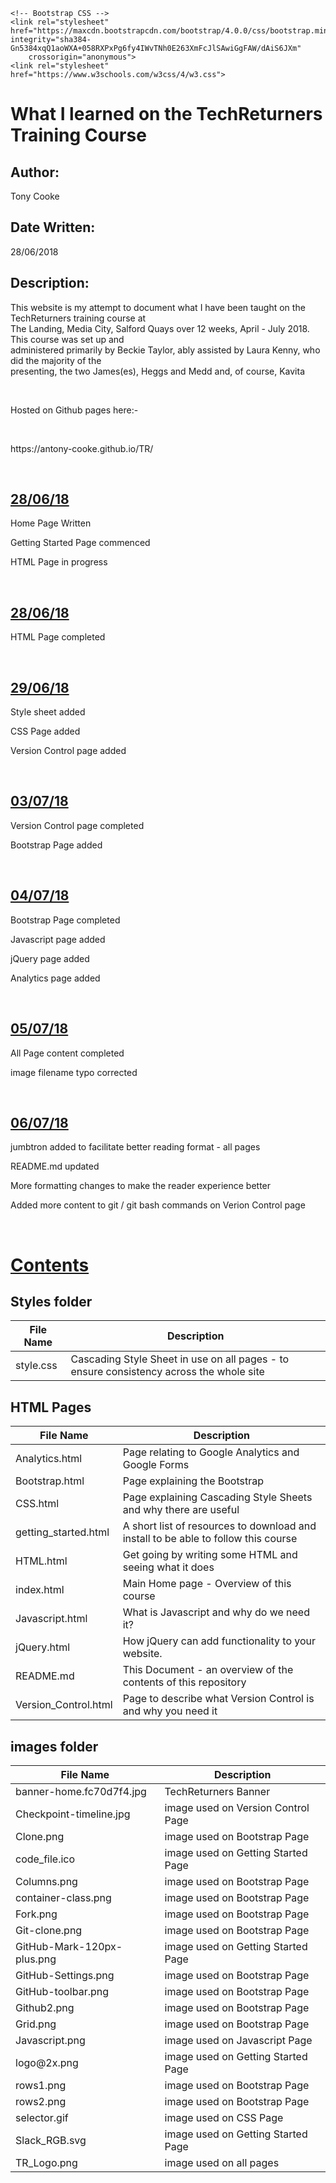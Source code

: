 <!DOCTYPE html>
<html>

<head>
    <!-- Required meta tags -->
    <meta charset="utf-8">
    <meta name="viewport" content="width=device-width, initial-scale=1">

    <!-- Bootstrap CSS -->
    <link rel="stylesheet" href="https://maxcdn.bootstrapcdn.com/bootstrap/4.0.0/css/bootstrap.min.css" integrity="sha384-Gn5384xqQ1aoWXA+058RXPxPg6fy4IWvTNh0E263XmFcJlSAwiGgFAW/dAiS6JXm"
        crossorigin="anonymous">
    <link rel="stylesheet" href="https://www.w3schools.com/w3css/4/w3.css">

</head>

<body>
    <div class='container'>
        <!-- # TR repository contents -->
        <h1>What I learned on the TechReturners Training Course</h1>
        <h2>Author:</h2>
        <p>Tony Cooke</p>
        <h2>Date Written:</h2>
        <p>28/06/2018</p>
        <h2>Description:</h2>
        <p>This website is my attempt to document what I have been taught on the TechReturners training course at
            <br>The Landing, Media City, Salford Quays over 12 weeks, April - July 2018. This course was set up and
            <br>administered primarily by Beckie Taylor, ably assisted by Laura Kenny, who did the majority of the
            <br>presenting, the two James(es), Heggs and Medd and, of course, Kavita</p>
        <br>
        <p>Hosted on Github pages here:-</p>
        <br>
        <p>https://antony-cooke.github.io/TR/</p>
        <br>
        <h2>
            <b>
                <u>28/06/18</u>
            </b>
        </h2>
        <p>Home Page Written</p>
        <p>Getting Started Page commenced</p>
        <p>HTML Page in progress</p>
        <br>
        <h2>
            <b>
                <u>28/06/18</u>
            </b>
        </h2>
        <p>HTML Page completed</p>
        <br>
        <h2>
            <b>
                <u>29/06/18</u>
            </b>
        </h2>
        <p>Style sheet added</p>
        <p>CSS Page added</p>
        <p>Version Control page added</p>
        <br>
        <h2>
            <b>
                <u>03/07/18</u>
            </b>
        </h2>
        <p>Version Control page completed</p>
        <p>Bootstrap Page added</p>
        <br>
        <h2>
            <b>
                <u>04/07/18</u>
            </b>
        </h2>
        <p>Bootstrap Page completed</p>
        <p>Javascript page added</p>
        <p>jQuery page added</p>
        <p>Analytics page added</p>
        <br>
        <h2>
            <b>
                <u>05/07/18</u>
            </b>
        </h2>
        <p>All Page content completed</p>
        <p>image filename typo corrected</p>
        <br>
        <h2>
            <b>
                <u>06/07/18</u>
            </b>
        </h2>
        <p>jumbtron added to facilitate better reading format - all pages</p>
        <p>README.md updated</p>
        <p>More formatting changes to make the reader experience better</p>
        <p>Added more content to git / git bash commands on Verion Control page</p>
        <br>
        <h1>
            <b>
                <u>Contents</u>
            </b>
        </h1>
        <h2>Styles folder</h2>
        <table class="table table-bordered">
            <thead>
                <tr>
                    <th>File Name</th>
                    <th>Description</th>
                </tr>
            </thead>
            <tbody>
                <tr>
                    <td>style.css</td>
                    <td>Cascading Style Sheet in use on all pages - to ensure consistency across the whole site</td>
                </tr>
            </tbody>
        </table>
        <h2>HTML Pages</h2>
        <table class="table table-bordered">
            <thead>
                <tr>
                    <th>File Name</th>
                    <th>Description</th>
                </tr>
            </thead>
            <tbody>
                <tr>
                    <td>Analytics.html</td>
                    <td>Page relating to Google Analytics and Google Forms</td>
                </tr>
                <tr>
                    <td>Bootstrap.html</td>
                    <td>Page explaining the Bootstrap</td>
                </tr>
                <tr>
                    <td>CSS.html</td>
                    <td>Page explaining Cascading Style Sheets and why there are useful</td>
                </tr>
                <tr>
                    <td>getting_started.html</td>
                    <td>A short list of resources to download and install to be able to follow this course</td>
                </tr>
                <tr>
                    <td>HTML.html</td>
                    <td>Get going by writing some HTML and seeing what it does</td>
                </tr>
                <tr>
                    <td>index.html</td>
                    <td>Main Home page - Overview of this course</td>
                </tr>
                <tr>
                    <td>Javascript.html</td>
                    <td>What is Javascript and why do we need it?</td>
                </tr>
                <tr>
                    <td>jQuery.html</td>
                    <td>How jQuery can add functionality to your website.</td>
                </tr>
                <tr>
                    <td>README.md</td>
                    <td>This Document - an overview of the contents of this repository</td>
                </tr>
                <tr>
                    <td>Version_Control.html</td>
                    <td>Page to describe what Version Control is and why you need it</td>
                </tr>
            </tbody>
        </table>
        <h2>images folder</h2>
        <table class="table table-bordered">
            <thead>
                <tr>
                    <th>File Name</th>
                    <th>Description</th>
                </tr>
            </thead>
            <tbody>
                <tr>
                    <td>banner-home.fc70d7f4.jpg</td>
                    <td>TechReturners Banner</td>
                </tr>
                <tr>
                    <td>Checkpoint-timeline.jpg</td>
                    <td>image used on Version Control Page</td>
                </tr>
                <tr>
                    <td>Clone.png</td>
                    <td>image used on Bootstrap Page</td>
                </tr>
                <tr>
                    <td>code_file.ico</td>
                    <td>image used on Getting Started Page</td>
                </tr>
                <tr>
                    <td>Columns.png</td>
                    <td>image used on Bootstrap Page</td>
                </tr>
                <tr>
                    <td>container-class.png</td>
                    <td>image used on Bootstrap Page</td>
                </tr>
                <tr>
                    <td>Fork.png</td>
                    <td>image used on Bootstrap Page</td>
                </tr>
                <tr>
                    <td>Git-clone.png</td>
                    <td>image used on Bootstrap Page</td>
                </tr>
                <tr>
                    <td>GitHub-Mark-120px-plus.png</td>
                    <td>image used on Getting Started Page</td>
                </tr>
                <tr>
                    <td>GitHub-Settings.png</td>
                    <td>image used on Bootstrap Page</td>
                </tr>
                <tr>
                    <td>GitHub-toolbar.png</td>
                    <td>image used on Bootstrap Page</td>
                </tr>
                <tr>
                    <td>Github2.png</td>
                    <td>image used on Bootstrap Page</td>
                </tr>
                <tr>
                    <td>Grid.png</td>
                    <td>image used on Bootstrap Page</td>
                </tr>
                <tr>
                    <td>Javascript.png</td>
                    <td>image used on Javascript Page</td>
                </tr>
                <tr>
                    <td>logo@2x.png</td>
                    <td>image used on Getting Started Page</td>
                </tr>
                <tr>
                    <td>rows1.png</td>
                    <td>image used on Bootstrap Page</td>
                </tr>
                <tr>
                    <td>rows2.png</td>
                    <td>image used on Bootstrap Page</td>
                </tr>
                <tr>
                    <td>selector.gif</td>
                    <td>image used on CSS Page</td>
                </tr>
                <tr>
                    <td>Slack_RGB.svg</td>
                    <td>image used on Getting Started Page</td>
                </tr>
                <tr>
                    <td>TR_Logo.png</td>
                    <td>image used on all pages</td>
                </tr>
            </tbody>
        </table>
    </div>
</body>

</html>